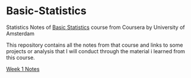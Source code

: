 # Basic-Statistics
Statistics Notes of [Basic Statistics](https://www.coursera.org/learn/basic-statistics/) course from Coursera by University of Amsterdam

This repository contains all the notes from that course and links to some projects or analysis that I will conduct through the material i learned from this course.

[Week 1 Notes](https://github.com/habibanalytics/Basic-Statistics/blob/master/Week%201/README.md)

